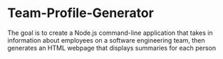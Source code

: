 # Team-Profile-Generator
The goal is to create  a Node.js command-line application that takes in information about employees on a software engineering team, then generates an HTML webpage that displays summaries for each person
